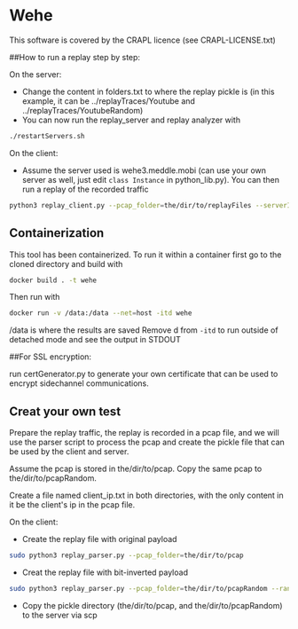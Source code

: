 # Wehe

This software is covered by the CRAPL licence (see CRAPL-LICENSE.txt)

##How to run a replay step by step:

On the server:

* Change the content in folders.txt to where the replay pickle is (in this example, it can be ../replayTraces/Youtube and ../replayTraces/YoutubeRandom)
* You can now run the replay_server and replay analyzer with
```bash
./restartServers.sh
```

On the client:

* Assume the server used is wehe3.meddle.mobi (can use your own server as well, just edit ```class Instance``` in python_lib.py). You can then run a replay of the recorded traffic

```bash
python3 replay_client.py --pcap_folder=the/dir/to/replayFiles --serverInstance=wehe
```

## Containerization

This tool has been containerized. To run it within a container first go to the cloned directory and build with
```bash
docker build . -t wehe
```

Then run with 
```bash
docker run -v /data:/data --net=host -itd wehe
```

/data is where the results are saved
Remove d from `-itd` to run outside of detached mode and see the output in STDOUT


##For SSL encryption:

run certGenerator.py to generate your own certificate that can be used to encrypt sidechannel communications.

## Creat your own test
Prepare the replay traffic, the replay is recorded in a pcap file, and we will use the parser script to process the pcap and create the pickle file that can be used by the client and server.

Assume the pcap is stored in the/dir/to/pcap. Copy the same pcap to the/dir/to/pcapRandom.

Create a file named client_ip.txt in both directories, with the only content in it be the client's ip in the pcap file.

On the client:

* Create the replay file with original payload

```bash
sudo python3 replay_parser.py --pcap_folder=the/dir/to/pcap
```

* Creat the replay file with bit-inverted payload

```bash
sudo python3 replay_parser.py --pcap_folder=the/dir/to/pcapRandom --randomPayload=True --invertBit=True
```

* Copy the pickle directory (the/dir/to/pcap, and the/dir/to/pcapRandom) to the server via scp

